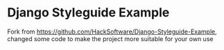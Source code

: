 # Django Styleguide Example

Fork from https://github.com/HackSoftware/Django-Styleguide-Example, changed some code to make the project more suitable for your own use